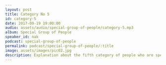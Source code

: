 ```yaml
---
layout: post
title: Category No 5
id: category-5
date: 2017-09-19 19:00:00
audio: assets/audio/special-group-of-people/category-5.mp3
album: Special Group of People
speaker_id: nak
podcast: special-group-of-people
permalink: podcast/special-group-of-people/:title
image: assets/images/pic02.jpg
description: Explanation about the fifth category of people who are special.
---
```

